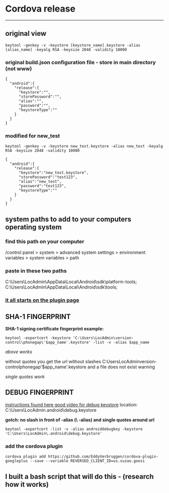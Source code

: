 # Cordova release
---
## original view
```
keytool -genkey -v -keystore [keystore_name].keystore -alias [alias_name] -keyalg RSA -keysize 2048 -validity 10000
```

### original build.json configuration file - store in main directory (not www)
```
{
  "android":{
    "release":{
      "keystore":"",
      "storePassword":"",
      "alias":"",
      "password":"",
      "keystoreType":""
    }
  }
}
```

### modified for new_test
```
keytool -genkey -v -keystore new_test.keystore -alias new_test -keyalg RSA -keysize 2048 -validity 10000

{
  "android":{
    "release":{
      "keystore":"new_test.keystore",
      "storePassword":"test123",
      "alias":"new_test",
      "password":"test123",
      "keystoreType":""
    }
  }
}
```

## system paths to add to your computers operating system 
### find this path on your computer
/control panel > system > advanced system settings > environment variables > system variables > path

### paste in these two paths
C:\Users\LocAdmin\AppData\Local\Android\sdk\platform-tools;
C:\Users\LocAdmin\AppData\Local\Android\sdk\tools;

### [it all starts on the plugin page](https://www.npmjs.com/package/cordova-plugin-googleplus)

## SHA-1 FINGERPRINT
**SHA-1 signing certificate fingerprint example:**
```
keytool -exportcert -keystore 'C:\Users\LocAdmin\version-control\phonegap\'$app_name'.keystore' -list -v -alias $app_name
```
*above works*

without quotes you get the url without slashes
C:UsersLocAdminversion-controlphonegap'$app_name'.keystore
and a file does not exist warning

*single quotes work*

## DEBUG FINGERPRINT
[instructions found here ](https://developers.google.com/android/guides/client-auth)
[good video for debug keystore](https://www.youtube.com/watch?v=IQs8lcVkbLU)
location: C:\Users\LocAdmin\.android\debug.keystore

**gotch: no slash in front of -alias (\ -alias) and single quotes around url**
```
keytool -exportcert -list -v -alias androiddebugkey -keystore 'C:\Users\LocAdmin\.android\debug.keystore'
```
### add the cordova plugin
```
cordova plugin add https://github.com/EddyVerbruggen/cordova-plugin-googleplus --save --variable REVERSED_CLIENT_ID=us.suzao.goosi
```

## I built a bash script that will do this - (research how it works)